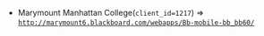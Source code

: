  - Marymount Manhattan College(`client_id=1217`) => [`http://marymount6.blackboard.com/webapps/Bb-mobile-bb_bb60/`](http://marymount6.blackboard.com/webapps/Bb-mobile-bb_bb60/)
